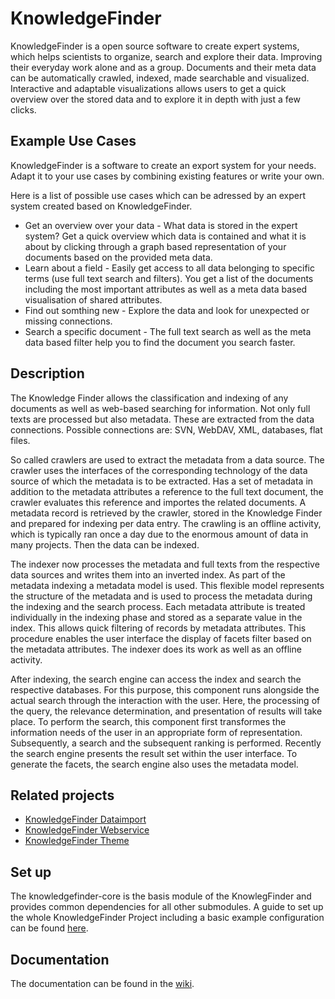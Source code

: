 # KnowledgeFinder

KnowledgeFinder is a open source software to create expert systems, which helps scientists to organize, search and explore their data. Improving their everyday work alone and as a group. 
Documents and their meta data can be automatically crawled, indexed, made searchable and visualized. Interactive and adaptable visualizations allows users to get a quick overview over the stored data and to explore it in depth with just a few clicks.

## Example Use Cases

KnowledgeFinder is a software to create an export system for your needs. Adapt it to your use cases by combining existing features or write your own.

Here is a list of possible use cases which can be adressed by an expert system created based on KnowledgeFinder.

* Get an overview over your data - What data is stored in the expert system? Get a quick overview which data is contained and what it is about by clicking through a graph based representation of your documents based on the provided meta data.
* Learn about a field - Easily get access to all data belonging to specific terms (use full text search and filters). You get a list of the documents including the most important attributes as well as a meta data based visualisation of shared attributes.
* Find out somthing new - Explore the data and look for unexpected or missing connections.
* Search a specific document - The full text search as well as the meta data based filter help you to find the document you search faster.

## Description

The Knowledge Finder allows the classification and indexing of any documents as well as web-based searching for information. Not only full texts are processed but also metadata. These are extracted from the data connections. Possible connections are: SVN, WebDAV, XML, databases, flat files.

So called crawlers are used to extract the metadata from a data source. The crawler uses the interfaces of the corresponding technology of the data source of which the metadata is to be extracted. Has a set of metadata in addition to the metadata attributes a reference to the full text document, the crawler evaluates this reference and importes the related documents. A metadata record is retrieved by the crawler, stored in the Knowledge Finder and prepared for indexing per data entry. The crawling is an offline activity, which is typically ran once a day due to the enormous amount of data in many projects. Then the data can be indexed.

The indexer now processes the metadata and full texts from the respective data sources and writes them into an inverted index. As part of the metadata indexing a metadata model is used. This flexible model represents the structure of the metadata and is used to process the metadata during the indexing and the search process. Each metadata attribute is treated individually in the indexing phase and stored as a separate value in the index. This allows quick filtering of records by metadata attributes. This procedure enables the user interface the display of facets filter based on the metadata attributes. The indexer does its work as well as an offline activity.

After indexing, the search engine can access the index and search the respective databases. For this purpose, this component runs alongside the actual search through the interaction with the user. Here, the processing of the query, the relevance determination, and presentation of results will take place. To perform the search, this component first transformes the information needs of the user in an appropriate form of representation. Subsequently, a search and the subsequent ranking is performed. Recently the search engine presents the result set within the user interface. To generate the facets, the search engine also uses the metadata model.

## Related projects

* [KnowledgeFinder Dataimport](https://github.com/KnowledgeFinder/knowledgefinder-dataimport)
* [KnowledgeFinder Webservice](https://github.com/KnowledgeFinder/knowledgefinder-webservice)
* [KnowledgeFinder Theme](https://github.com/KnowledgeFinder/knowledgefinder-theme)

## Set up

The knowledgefinder-core is the basis module of the KnowlegFinder and provides common dependencies for all other submodules. A guide to set up the whole KnowledgeFinder Project including a basic example configuration can be found [here](https://github.com/KnowledgeFinder/knowledgefinder-core/wiki/Quick-Set-up).

## Documentation

The documentation can be found in the [wiki](https://github.com/KnowledgeFinder/knowledgefinder-core/wiki).
